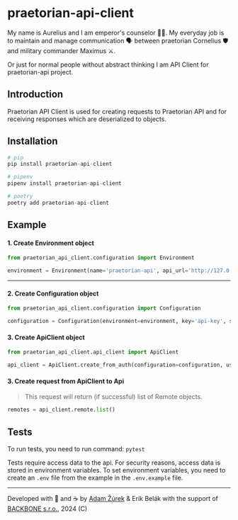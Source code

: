 # praetorian-api-client

My name is Aurelius and I am emperor's counselor 👨‍⚖️. My everyday job is to maintain and manage communication 🗣 between praetorian 
Cornelius 🛡️ and military commander Maximus ⚔️.

Or just for normal people without abstract thinking I am API Client for praetorian-api project.

## Introduction

Praetorian API Client is used for creating requests to Praetorian API and for receiving responses which are deserialized to objects.

## Installation

```python
# pip
pip install praetorian-api-client

# pipenv
pipenv install praetorian-api-client

# poetry
poetry add praetorian-api-client
```

## Example

#### 1. Create Environment object

```python
from praetorian_api_client.configuration import Environment

environment = Environment(name='praetorian-api', api_url='http://127.0.0.1:8000/', read_only=False)
```

---

#### 2. Create Configuration object

```python
from praetorian_api_client.configuration import Configuration

configuration = Configuration(environment=environment, key='api-key', secret='api-secret')
```

#### 3. Create ApiClient object

```python
from praetorian_api_client.api_client import ApiClient

api_client = ApiClient.create_from_auth(configuration=configuration, username='username', password='password')
```

#### 3. Create request from ApiClient to Api

> This request will return (if successful) list of Remote objects.

```python
remotes = api_client.remote.list()
```

## Tests

To run tests, you need to run command: `pytest`

Tests require access data to the api. For security reasons, access data is stored in environment variables. To set 
environment variables, you need to create an `.env` file from the example in the `.env.example` file.

---
Developed with 💙 and ☕️ by [Adam Žúrek](https://zurek11.github.io/) & Erik Belák
with the support of [BACKBONE s.r.o.](https://www.backbone.sk/), 2024 (C)
